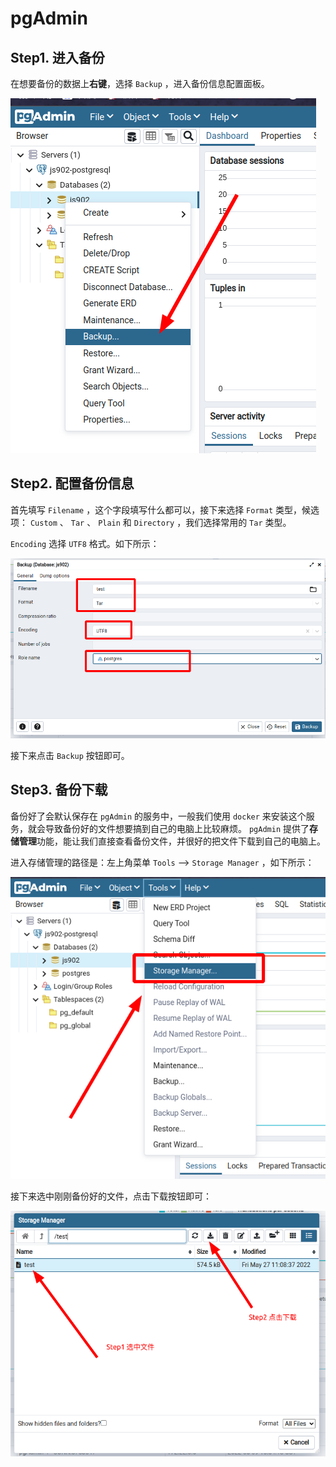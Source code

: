 # pgAdmin

## Step1. 进入备份

在想要备份的数据上**右键**，选择 `Backup` ，进入备份信息配置面板。

![进入备份](assets/images/进入备份.png)

## Step2. 配置备份信息

首先填写 `Filename` ，这个字段填写什么都可以，接下来选择 `Format` 类型，候选项： `Custom` 、 `Tar` 、 `Plain` 和 `Directory` ，我们选择常用的 `Tar` 类型。

`Encoding` 选择 `UTF8` 格式。如下所示：

![配置备份信息](assets/images/配置备份信息.png)

接下来点击 `Backup` 按钮即可。

## Step3. 备份下载

备份好了会默认保存在 `pgAdmin` 的服务中，一般我们使用 `docker` 来安装这个服务，就会导致备份好的文件想要搞到自己的电脑上比较麻烦。 `pgAdmin` 提供了**存储管理**功能，能让我们直接查看备份文件，并很好的把文件下载到自己的电脑上。

进入存储管理的路径是：左上角菜单 `Tools` ——> `Storage Manager` ，如下所示：

![进入存储管理](assets/images/进入存储管理.png)

接下来选中刚刚备份好的文件，点击下载按钮即可：

![下载备份文件](assets/images/下载备份文件.png)
